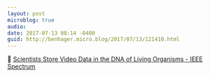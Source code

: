 ```yaml
---
layout: post
microblog: true
audio: 
date: 2017-07-13 08:14 -0400
guid: http://benhager.micro.blog/2017/07/13/121410.html
---
```

🔬 [Scientists Store Video Data in the DNA of Living Organisms - IEEE Spectrum](http://spectrum.ieee.org/the-human-os/biomedical/devices/scientists-store-video-data-in-the-dna-of-living-organisms)
